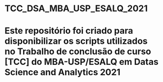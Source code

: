 # TCC_DSA_MBA_USP_ESALQ_2021
# Este repositório foi criado para disponibilizar os scripts utilizados no Trabalho de conclusão de curso [TCC] do MBA-USP/ESALQ em Datas Science and Analytics 2021
